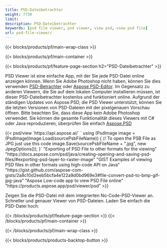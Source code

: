 ```yaml
---
title: PSD-Dateibetrachter
weight: 7730
limit: 
description: PSD-Dateibetrachter
keywords: [psd file viewer, psd viewer, view psd, view psd file]
url: psd-file-viewer/
---
```


{{< blocks/products/pf/main-wrap-class >}}

{{< blocks/products/pf/main-container >}}

{{< blocks/products/pf/feature-page-section h2="PSD-Dateibetrachter" >}}
<p>PSD Viewer ist eine einfache App, mit der Sie jede PSD-Datei online anzeigen können. Wenn Sie Adobe Photoshop nicht haben, können Sie dies verwenden <a href="/psd/view/psd-file-viewer">PSD-Betrachter</a> oder <a href="https://products.aspose.app/psd/editor">Aspose PSD-Editor</a>. Im Gegensatz zu anderen Viewern, die Sie auf dem lokalen Computer installieren müssen, ist dieser PSD-Dateibetrachter kostenlos und funktioniert online. Aufgrund der ständigen Updates von Aspose.PSD, die PSD Viewer unterstützt, können Sie die letzten Versionen von PSD-Dateien mit der pixelgenauen Vorschau öffnen. Bitte beachten Sie, dass diese App kein Adobe Photoshop verwendet. Sie können die gesamte Funktionalität dieses Viewers mit C# oder Java reproduzieren, überprüfen Sie einfach <a href="https://products.aspose.com/psd">Aspose.PSD</a></p>
{{< psd/view `https://api.aspose.ai/` 
`    using (PsdImage image = (PsdImage)Image.Load(sourcePsbFileName))
    {
	    // To open the PSB File as JPG just use this code
        image.Save(sourcePsbFileName + ".jpg",  new JpegOptions());
    }` 
"Exporting of PSD File to other formats for the viewing" "https://docs.aspose.com/psd/java/creating-opening-and-saving-psd-files/#exporting-psd-layer-to-raster-image" 
"GIST Examples of viewing PSD files in other formats using high-code API on Java" "https://gist.github.com/aspose-com-gists/2a8c10d2eeb5bcfa4e122a9d0bd969e3#file-convert-psd-to-bmp-gif-jpg-java" 
"Aspose Low-code app to view PSD File online" "https://products.aspose.app/psd/viewer/psd" >}}
<p>Zeigen Sie die PSD-Datei mit dem integrierten No-Code-PSD-Viewer an. Schneller und genauer Viewer von PSD-Dateien. Laden Sie einfach die PSD-Datei hoch.</p>
{{< /blocks/products/pf/feature-page-section >}}
{{< /blocks/products/pf/main-container >}}


{{< /blocks/products/pf/main-wrap-class >}}

{{< blocks/products/products-backtop-button >}}

